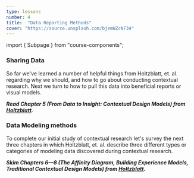```yaml
---
type: lessons
number: 4
title:  "Data Reporting Methods"
cover: "https://source.unsplash.com/bjemWZcNF34"
---
```

import { Subpage } from "course-components";

<Subpage slug="sharing-data">

### Sharing Data

So far we've learned a number of helpful things from Holtzblatt, et. al. regarding why we should, and how to go about conducting contextual research. Next we turn to how to pull this data into beneficial reports or visual models.

***Read Chapter 5 (From Data to Insight: Contextual Design Models) from [Holtzblatt][holtz].***

</Subpage>
<Subpage slug="data-modeling-methods">

### Data Modeling methods

To complete our initial study of contextual research let's survey the next three chapters in which Holtzblatt, et. al. describe three different types or categories of modeling data discovered during contextual research.

***Skim Chapters 6—8 (The Affinity Diagram, Building Experience Models, Traditional Contextual Design Models) from [Holtzblatt][holtz].***

</Subpage>

[holtz]: https://learning.oreilly.com/library/view/contextual-design-2nd/9780128011362/
[norman]: https://www.udacity.com/course/design101
